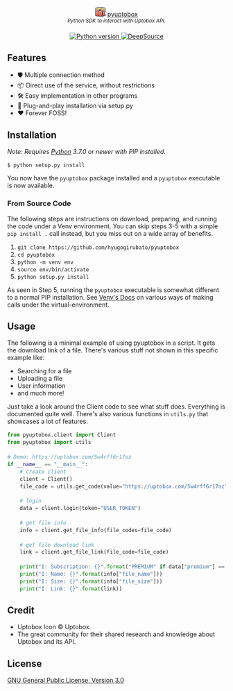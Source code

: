 <p align="center">
    <img src="docs/images/uptobox_icon_24.png"> <a href="https://github.com/hyugogirubato/pyuptobox">pyuptobox</a>
    <br/>
    <sup><em>Python SDK to interact with Uptobox API.</em></sup>
</p>

<p align="center">
    <a href="https://pypi.org/project/pyuptobox">
        <img src="https://img.shields.io/badge/python-3.7%2B-informational" alt="Python version">
    </a>
    <a href="https://deepsource.io/gh/hyugogirubato/pyuptobox">
        <img src="https://deepsource.io/gh/hyugogirubato/pyuptobox.svg/?label=active+issues" alt="DeepSource">
    </a>
</p>

## Features

- 🛡️ Multiple connection method
- 📦 Direct use of the service, without restrictions
- 🛠️ Easy implementation in other programs
- 🧩 Plug-and-play installation via setup.py
- ❤️ Forever FOSS!

## Installation

*Note: Requires [Python] 3.7.0 or newer with PIP installed.*

```shell
$ python setup.py install
```

You now have the `pyuptobox` package installed and a `pyuptobox` executable is now available.


### From Source Code

The following steps are instructions on download, preparing, and running the code under a Venv environment.
You can skip steps 3-5 with a simple `pip install .` call instead, but you miss out on a wide array of benefits.

1. `git clone https://github.com/hyugogirubato/pyuptobox`
2. `cd pyuptobox`
3. `python -m venv env`  
4. `source env/bin/activate`   
5. `python setup.py install`

As seen in Step 5, running the `pyuptobox` executable is somewhat different to a normal PIP installation.
See [Venv's Docs] on various ways of making calls under the virtual-environment.

  [Python]: <https://python.org>
  [Venv's]: <https://docs.python.org/3/tutorial/venv.html>
  [Venv's Docs]: <https://docs.python.org/3/library/venv.html>

## Usage

The following is a minimal example of using pyuptobox in a script. It gets the download link of a
file. There's various stuff not shown in this specific example like:

- Searching for a file
- Uploading a file
- User information
- and much more!

Just take a look around the Client code to see what stuff does. Everything is documented quite well.
There's also various functions in `utils.py` that showcases a lot of features.

```py
from pyuptobox.client import Client
from pyuptobox import utils

# Demo: https://uptobox.com/5w4rff6r17oz
if __name__ == "__main__":
    # create client
    client = Client()
    file_code = utils.get_code(value="https://uptobox.com/5w4rff6r17oz")

    # login
    data = client.login(token="USER_TOKEN")
    
    # get file info
    info = client.get_file_info(file_codes=file_code)
    
    # get file download link
    link = client.get_file_link(file_code=file_code)
    
    print("I: Subscription: {}".format("PREMIUM" if data["premium"] == 1 else "FREE"))
    print("I: Name: {}".format(info["file_name"]))
    print("I: Size: {}".format(info["file_size"]))
    print("I: Link: {}".format(link))
```

## Credit

- Uptobox Icon &copy; Uptobox.
- The great community for their shared research and knowledge about Uptobox and its API.

## License

[GNU General Public License, Version 3.0](LICENSE)
